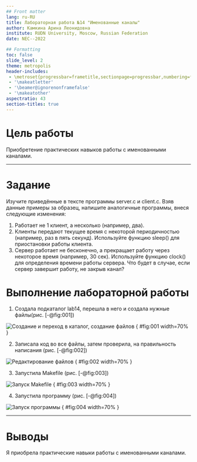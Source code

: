 ```yaml
---
## Front matter
lang: ru-RU
title: Лабораторная работа №14 "Именованные каналы"
author: Камкина Арина Леонидовна
institute: RUDN University, Moscow, Russian Federation
date: NEC--2022

## Formatting
toc: false
slide_level: 2
theme: metropolis
header-includes: 
 - \metroset{progressbar=frametitle,sectionpage=progressbar,numbering=fraction}
 - '\makeatletter'
 - '\beamer@ignorenonframefalse'
 - '\makeatother'
aspectratio: 43
section-titles: true
---
```


# Цель работы

Приобретение практических навыков работы с именованными каналами.

---

# Задание

Изучите приведённые в тексте программы server.c и client.c. Взяв данные примеры
за образец, напишите аналогичные программы, внеся следующие изменения:
1. Работает не 1 клиент, а несколько (например, два).
2. Клиенты передают текущее время с некоторой периодичностью (например, раз в пять
секунд). Используйте функцию sleep() для приостановки работы клиента.
3. Сервер работает не бесконечно, а прекращает работу через некоторое время (например, 30 сек). Используйте функцию clock() для определения времени работы сервера.
Что будет в случае, если сервер завершит работу, не закрыв канал?

# Выполнение лабораторной работы

1. Создала подкаталог lab14, перешла в него и создала нужные файлы(рис. [-@fig:001])

![Создание и переход в каталог, создание файлов](image/1.png)
{ #fig:001 width=70% }

2. Записала код во все файлы, затем проверила, на правильность написания (рис. [-@fig:002])

![Редактирование файлов](image/2.png)
{ #fig:002 width=70% }

3. Запустила  Makefile (рис. [-@fig:003])

![Запуск Makefile](image/3.png)
{ #fig:003 width=70% }

4. Запустила программу (рис. [-@fig:004])

![Запуск программы](image/4.png)
{ #fig:004 width=70% }

---

# Выводы

Я приобрела практические навыки работы с именованными каналами.
